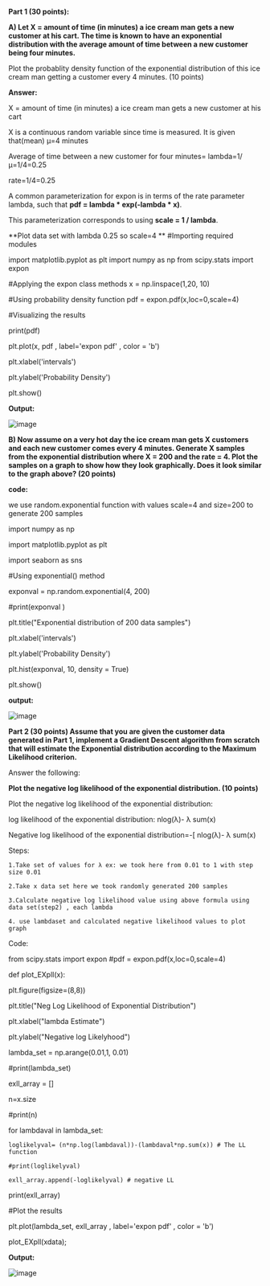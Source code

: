 **Part 1 (30 points):**

**A) Let X = amount of time (in minutes) a ice cream man gets a new customer at his cart. The time is known to have an exponential distribution with the average amount of time between a new customer being four minutes.**

Plot the probablity density function of the exponential distribution of this ice cream man getting a customer every 4 minutes. (10 points)

**Answer:**

X = amount of time (in minutes) a ice cream man gets a new customer at his cart

X is a continuous random variable since time is measured. It is given that(mean) μ=4 minutes

Average of time between a new customer for four minutes= lambda=1/μ=1/4=0.25

rate=1/4=0.25

A common parameterization for expon is in terms of the rate parameter lambda, such that  **pdf = lambda * exp(-lambda * x)**.

This parameterization corresponds to using **scale = 1 / lambda**.


**Plot data set with lambda 0.25 so scale=4
**
#Importing required modules

import matplotlib.pyplot as plt
import numpy as np
from scipy.stats import expon
 
#Applying the expon class methods
x = np.linspace(1,20, 10)

#Using probability density function
pdf = expon.pdf(x,loc=0,scale=4)
 
#Visualizing the results

print(pdf)

plt.plot(x, pdf , label='expon pdf' , color = 'b')

plt.xlabel('intervals')

plt.ylabel('Probability Density')

plt.show()

**Output:**

![image](https://user-images.githubusercontent.com/106718885/174466785-f3701891-15d1-47cc-a1d3-b55612ac658d.png)


**B) Now assume on a very hot day the ice cream man gets X customers and each new customer comes every 4 minutes. Generate X samples from the exponential distribution where X = 200 and the rate = 4. Plot the samples on a graph to show how they look graphically. Does it look similar to the graph above? (20 points)**

**code:**

we use random.exponential function with values scale=4 and size=200 to generate 200 samples

import numpy as np

import matplotlib.pyplot as plt

import seaborn as sns  

#Using exponential() method

exponval = np.random.exponential(4, 200)

#print(exponval )

plt.title("Exponential distribution of 200 data samples")

plt.xlabel('intervals')

plt.ylabel('Probability Density')

plt.hist(exponval, 10, density = True)

plt.show()



**output:**

![image](https://user-images.githubusercontent.com/106718885/174467073-3df17a51-c5c0-4251-accf-822bede0e671.png)


**Part 2 (30 points)
Assume that you are given the customer data generated in Part 1, implement a Gradient Descent algorithm from scratch that will estimate the Exponential distribution according to the Maximum Likelihood criterion.**

Answer the following:

**Plot the negative log likelihood of the exponential distribution. (10 points)**


Plot the negative log likelihood of the exponential distribution:


log likelihood of the exponential distribution: nlog(λ)- λ sum(x) 

Negative log likelihood of the exponential distribution=-[ nlog(λ)- λ sum(x)

Steps:

	1.Take set of values for λ ex: we took here from 0.01 to 1 with step size 0.01
 
	2.Take x data set here we took randomly generated 200 samples
 
	3.Calculate negative log likelihood value using above formula using data set(step2) , each lambda
 
	4. use lambdaset and calculated negative likelihood values to plot graph
	
	
Code:

from scipy.stats import expon
#pdf = expon.pdf(x,loc=0,scale=4)

def plot_EXpll(x): 

 plt.figure(figsize=(8,8)) 
 
 plt.title("Neg Log Likelihood of Exponential Distribution") 
 
 plt.xlabel("lambda Estimate") 
 
 plt.ylabel("Negative log Likelyhood") 

 lambda_set = np.arange(0.01,1, 0.01)
 
 #print(lambda_set)

 exll_array = [] 
 
 n=x.size
 
 #print(n)
 
 for lambdaval in lambda_set: 
 
    loglikelyval= (n*np.log(lambdaval))-(lambdaval*np.sum(x)) # The LL function
    
    #print(loglikelyval)
    
    exll_array.append(-loglikelyval) # negative LL 
    
 print(exll_array)
 
 #Plot the results
 
 plt.plot(lambda_set, exll_array , label='expon pdf' , color = 'b')

plot_EXpll(xdata);


**Output:**

![image](https://user-images.githubusercontent.com/106718885/174467560-7f7dd1e5-8fb7-4f55-bbaa-2ba8ba2fba98.png)

